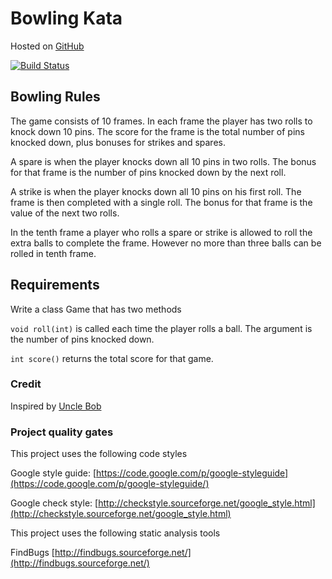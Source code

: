 # Bowling Kata

Hosted on [GitHub](https://github.com/joemckevitt/bowling-kata)

[![Build Status](https://travis-ci.org/joemckevitt/bowling-kata.svg?branch=master)](https://travis-ci.org/joemckevitt/bowling-kata)

## Bowling Rules
The game consists of 10 frames. In each frame the player has two rolls to knock down 10 pins. The score for the frame is the total number of pins knocked down, plus bonuses for strikes and spares.


A spare is when the player knocks down all 10 pins in two rolls. The bonus for that frame is the number of pins knocked down by the next roll.


A strike is when the player knocks down all 10 pins on his first roll. The frame is then completed with a single roll. The bonus for that frame is the value of the next two rolls.


In the tenth frame a player who rolls a spare or strike is allowed to roll the extra balls to complete the frame. However no more than three balls can be rolled in tenth frame.


## Requirements
Write a class Game that has two methods

`void roll(int)` is called each time the player rolls a ball. The argument is the number of pins knocked down.

`int score()` returns the total score for that game.


### Credit
Inspired by [Uncle Bob](http://butunclebob.com/ArticleS.UncleBob.TheBowlingGameKata)

### Project quality gates
This project uses the following code styles

Google style guide:
[https://code.google.com/p/google-styleguide](https://code.google.com/p/google-styleguide/)

Google check style:
[http://checkstyle.sourceforge.net/google_style.html](http://checkstyle.sourceforge.net/google_style.html)

This project uses the following static analysis tools

FindBugs
[http://findbugs.sourceforge.net/](http://findbugs.sourceforge.net/)